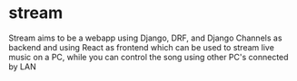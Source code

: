 # stream
Stream aims to be a webapp using Django, DRF, and Django Channels as backend and using React as frontend which can be used to stream live music on a PC, while you can control the song using other PC's connected by LAN
